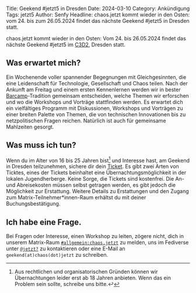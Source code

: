 Title: Geekend #jetzt5 in Dresden
Date: 2024-03-10
Category: Ankündigung
Tags: jetzt5
Author: Senfy
Headline: chaos.jetzt kommt wieder in den Osten: vom 24. bis zum 26.05.2024 findet das nächste Geekend #jetzt5 in Dresden statt.

chaos.jetzt kommt wieder in den Osten: Vom 24. bis 26.05.2024 findet das nächste Geekend #jetzt5 im
[C3D2](https://c3d2.de/space.html), Dresden statt.

## Was erwartet mich?

Ein Wochenende voller spannender Begegnungen mit Gleichgesinnten, die eine Leidenschaft für Technologie, Gesellschaft
und Chaos teilen. Nach der Ankunft am Freitag und einem ersten Kennenlernen werden wir in bester
[Barcamp](https://de.wikipedia.org/wiki/Barcamp)-Tradition gemeinsam entscheiden, welche Themen wir erforschen und
wo die Workshops und Vorträge stattfinden werden. Es erwartet dich ein vielfältiges Programm mit Diskussionen,
Workshops und Vorträgen zu einer breiten Palette von Themen, die von technischen Innovationen bis zu netzpolitischen
Fragen reichen. Natürlich ist auch für gemeinsame Mahlzeiten gesorgt.

## Was muss ich tun?

Wenn du im Alter von 16 bis 25 Jahren bist[^1] und Interesse hast, am Geekend in Dresden teilzunehmen, sichere dir
dein [Ticket](http://tickets.chaos.jetzt/jetzt5). Es gibt zwei Arten von Ticktes, eines der Tickets beinhaltet
eine Übernachtungsmöglichkeit in der lokalen Jugendherberge. Keine Sorge, die Tickets sind kostenfrei. Die
An- und Abreisekosten müssen selbst getragen werden, es gibt jedoch die Möglichkeit zur Erstattung. Weitere Details
zu Erstattungen und den Zugang zum Matrix-Teilnehmer*innen-Raum erhältst du mit deiner Buchungsbestätigung.

## Ich habe eine Frage.

Bei Fragen oder Interesse, einen Workshop zu leiten, zögere nicht, dich in unserem Matrix-Raum
[`#allgemein:chaos.jetzt`](https://matrix.to/#/#allgemein:chaos.jetzt) zu melden, uns im Fediverse unter
[`@jetzt?`](https://chaos.social/@jetzt) zu kontaktieren oder eine E-Mail an `geekend(at)chaos(dot)jetzt` zu schreiben.


[^1]: Aus rechtlichen und organisatorischen Gründen können wir Übernachtungen
    leider erst ab 18 Jahren anbieten. Wenn das ein Problem sein sollte, schreibe uns bitte.↩